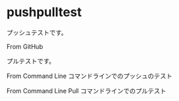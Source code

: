 # pushpulltest

プッシュテストです。

From GitHub

プルテストです。

From Command Line
コマンドラインでのプッシュのテスト

From Command Line Pull
コマンドラインでのプルテスト

